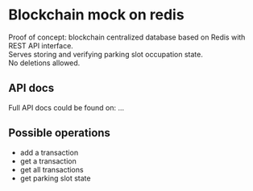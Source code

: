 # Blockchain mock on redis

Proof of concept: blockchain centralized database based on Redis with REST API interface.\
Serves storing and verifying parking slot occupation state.\
No deletions allowed.

## API docs

Full API docs could be found on: ...

## Possible operations

- add a transaction
- get a transaction
- get all transactions
- get parking slot state
